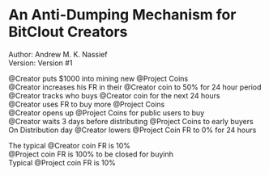 # An Anti-Dumping Mechanism for BitClout Creators
Author: Andrew M. K. Nassief \
Version: Version #1

@Creator puts $1000 into mining new @Project Coins \
@Creator increases his FR in their @Creator coin to 50% for 24 hour period \
@Creator tracks who buys @Creator coin for the next 24 hours \
@Creator uses FR to buy more @Project Coins \
@Creator opens up @Project Coins for public users to buy \
@Creator waits 3 days before distributing @Project Coins to early buyers \
On Distribution day @Creator lowers @Project Coin FR to 0% for 24 hours

The typical @Creator coin FR is 10% \
@Project coin FR is 100% to be closed for buyinh \
Typical @Project coin FR is 10%
